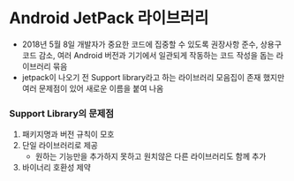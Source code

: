 # Android JetPack 라이브러리
- 2018년 5월 8일 개발자가 중요한 코드에 집중할 수 있도록 권장사항 준수, 상용구 코드 감소, 여러 Android 버전과 기기에서 일관되게 작동하는 코드 작성을 돕는 라이브러리 묶음
- jetpack이 나오기 전 Support library라고 하는 라이브러리 모음집이 존재 했지만 여러 문제점이 있어 새로운 이름을 붙여 나옴

### Support Library의 문제점
1. 패키지명과 버전 규칙이 모호
2. 단일 라이브러리로 제공
    - 원하는 기능만을 추가하지 못하고 원치않은 다른 라이브러리도 함께 추가
3. 바이너리 호환성 제약
